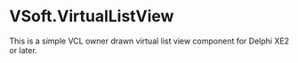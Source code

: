 # VSoft.VirtualListView

This is a simple VCL owner drawn virtual list view component for Delphi XE2 or later. 



